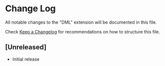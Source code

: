 # Change Log

All notable changes to the "DML" extension will be documented in this file.

Check [Keep a Changelog](http://keepachangelog.com/) for recommendations on how to structure this file.

## [Unreleased]

- Initial release